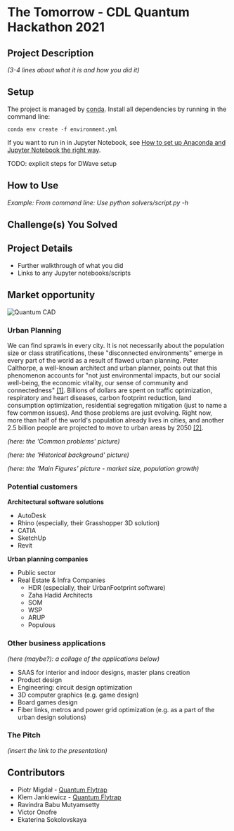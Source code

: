 # The Tomorrow - CDL Quantum Hackathon 2021

## Project Description

*(3-4 lines about what it is and how you did it)*

## Setup

The project is managed by [conda](https://conda.io/projects/conda/en/latest/user-guide/tasks/manage-environments.html). Install all dependencies by running in the command line:

```{bash}
conda env create -f environment.yml
```

If you want to run in in Jupyter Notebook, see [How to set up Anaconda and Jupyter Notebook the right way](https://towardsdatascience.com/how-to-set-up-anaconda-and-jupyter-notebook-the-right-way-de3b7623ea4a).

TODO: explicit steps for DWave setup

## How to Use

*Example: From command line: Use python solvers/script.py -h*

## Challenge(s) You Solved

## Project Details

- Further walkthrough of what you did
- Links to any Jupyter notebooks/scripts

## Market opportunity
![Quantum CAD](cdl-the-tomorrow/images/Title.png)
### Urban Planning

We can find sprawls in every city. It is not necessarily about the population size or class stratifications, these "disconnected environments" emerge in every part of the world as a result of flawed urban planning.
Peter Calthorpe, a well-known architect and urban planner, points out that this phenomenon accounts for "not just environmental impacts, but our social well-being, the economic vitality, our sense of community and connectedness" [[1]](https://www.ted.com/talks/peter_calthorpe_7_principles_for_building_better_cities).  Billions of dollars are spent on traffic optimization, respiratory and heart diseases, carbon footprint reduction, land consumption optimization, residential segregation mitigation (just to name a few common issues). And those problems are just evolving. Right now, more than half of the world's population already lives in cities, and another 2.5 billion people are projected to move to urban areas by 2050 [[2]](https://www.un.org/development/desa/en/news/population/2018-revision-of-world-urbanization-prospects.html). 


*(here: the 'Common problems' picture)*

*(here: the 'Historical background' picture)*

*(here: the 'Main Figures' picture - market size, population growth)*

### Potential customers 

**Architectural software solutions**

- AutoDesk
- Rhino (especially, their Grasshopper 3D solution)
- CATIA 
- SketchUp 
- Revit

**Urban planning companies**

- Public sector
- Real Estate & Infra Companies
  * HDR (especially, their UrbanFootprint software)
  * Zaha Hadid Architects
  * SOM
  * WSP
  * ARUP
  * Populous



### Other business applications
*(here (maybe?): a collage of the applications below)*
- SAAS for interior and indoor designs, master plans creation
- Product design
- Engineering: circuit design optimization
- 3D computer graphics (e.g. game design)
- Board games design
- Fiber links, metros and power grid optimization (e.g. as a part of the urban design solutions)


### The Pitch
*(insert the link to the presentation)*


## Contributors

- Piotr Migdał - [Quantum Flytrap](https://quantumflytrap.com/)
- Klem Jankiewicz - [Quantum Flytrap](https://quantumflytrap.com/)  
- Ravindra Babu Mutyamsetty
- Victor Onofre
- Ekaterina Sokolovskaya
